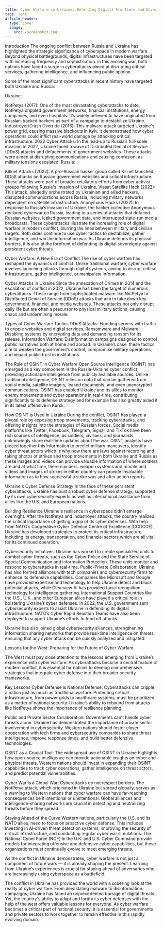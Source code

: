 ```yaml
---
title: Cyber Warfare in Ukraine: Defending Digital Frontiers and Unveiling the OSINT Revolution
tags: TeXt
article_header:
  type: cover
  image:
    src: /screenshot.jpg
---
```


Introduction
The ongoing conflict between Russia and Ukraine has highlighted the strategic significance of cyberspace in modern warfare. Beyond physical battlegrounds, digital infrastructures have been targeted with increasing frequency and sophistication. In this evolving war, both nations have faced a surge in cyberattacks aimed at disrupting critical services, gathering intelligence, and influencing public opinion.

Some of the most significant cyberattacks in recent history have targeted both Ukraine and Russia:

Ukraine:

NotPetya (2017): One of the most devastating cyberattacks to date, NotPetya crippled government networks, financial institutions, energy companies, and even hospitals. It’s widely believed to have originated from Russian-backed hackers as part of a campaign to destabilize Ukraine.
Industroyer/Crash Override (2016): This malware attack targeted Ukraine's power grid, causing massive blackouts in Kyiv. It demonstrated how cyber operations could inflict real-world damage by attacking critical infrastructure.
2022 Cyber Attacks: In the lead-up to Russia’s full-scale invasion in 2022, Ukraine faced a wave of Distributed Denial of Service (DDoS) attacks and defacements of government websites. These attacks were aimed at disrupting communications and causing confusion, as military tensions escalated.
Russia:

Killnet Attacks (2022): A pro-Russian hacker group called Killnet launched DDoS attacks on Russian government websites and critical infrastructure. These attacks were part of broader retaliatory efforts from cyber activist groups following Russia's invasion of Ukraine.
Viasat Satellite Hack (2022): This attack, allegedly orchestrated by Ukrainian and allied hackers, disrupted communications across Russia, including military networks dependent on satellite infrastructure.
Anonymous Hacks (2022): In response to Russia’s invasion of Ukraine, the hacker collective Anonymous declared cyberwar on Russia, leading to a series of attacks that defaced Russian websites, leaked government data, and interrupted state-run media broadcasts.
These cyberattacks illustrate the increasing role of digital warfare in modern conflict, blurring the lines between military and civilian targets. Both sides continue to use cyber tactics to destabilize, gather intelligence, and win the information war. As Ukraine defends its physical borders, it is also at the forefront of defending its digital sovereignty against persistent cyber threats.

Cyber Warfare: A New Era of Conflict
The rise of cyber warfare has reshaped the dynamics of conflict. Unlike traditional warfare, cyber warfare involves launching attacks through digital systems, aiming to disrupt critical infrastructure, gather intelligence, or manipulate information.

Cyber Attacks in Ukraine
Since the annexation of Crimea in 2014 and the escalation of conflict in 2022, Ukraine has been the target of numerous cyberattacks. These range from sophisticated malware like NotPetya to Distributed Denial of Service (DDoS) attacks that aim to take down key government, financial, and media websites. These attacks not only disrupt daily life but are often a precursor to physical military actions, causing chaos and undermining morale.



Types of Cyber Warfare Tactics
DDoS Attacks: Flooding servers with traffic to cripple websites and digital services.
Ransomware and Malware: Disabling systems by encrypting data and demanding ransom for its release.
Information Warfare: Disinformation campaigns designed to control public narratives both at home and abroad.
In Ukraine’s case, these tactics aim to weaken the government’s control, compromise military operations, and impact public trust in institutions.



The Role of OSINT in Cyber Warfare
Open Source Intelligence (OSINT) has emerged as a key component in the Russia-Ukraine cyber conflict, providing actionable intelligence from publicly available sources. Unlike traditional intelligence, OSINT relies on data that can be gathered from social media, satellite imagery, leaked documents, and even unencrypted communications. OSINT has enabled Ukraine and its allies to monitor enemy movements and cyber operations in real-time, contributing significantly to its defense strategy and for example has also greatly aided it in its latest offensive in Kursk.

How OSINT is Used in Ukraine
During the conflict, OSINT has played a pivotal role by exposing troop movements, tracking cyberattacks, and offering insights into the strategies of Russian forces. Social media platforms like Twitter, Facebook, Telegram, Signal, and TikTok have been rich sources of intelligence, as soldiers, civilians, and journalists unknowingly share real-time updates about the war. OSINT analysts have pieced together this information to predict military maneuvers, identify cyber threat actors which is why now there are laws against recording and taking photos of strikes and troop movements in both Ukraine and Russia as these images and videos can provide valuable information of where soldiers are and at what time, there numbers, weapon systems and morale and videos and images of strikes in either country can provide invaluable information as to how successful a strike was and after action reports.



Ukraine's Cyber Defense Strategy
In the face of these persistent cyberattacks, Ukraine has built a robust cyber defense strategy, supported by its own cybersecurity experts as well as international assistance from allies like the U.S. and European nations.

Building Resilience
Ukraine's resilience in cyberspace didn’t emerge overnight. After the NotPetya and Industroyer attacks, the country realized the critical importance of getting a grip of its cyber defenses. With help from NATO’s Cooperative Cyber Defence Centre of Excellence (CCDCOE), Ukraine has developed strategies to protect its critical infrastructure, including its energy, transportation, and financial sectors which are all vital for its continued operation.

Cybersecurity Initiatives: Ukraine has worked to create specialized units to combat cyber threats, such as the Cyber Police and the State Service of Special Communication and Information Protection. These units monitor and respond to cyberattacks in real-time.
Public-Private Collaboration: Ukraine has also formed alliances with tech companies and cybersecurity firms to enhance its defensive capabilities. Companies like Microsoft and Google have provided expertise and technology to help Ukraine detect and block potential attacks, while Clearview AI has provided facial recognition technology for intelligence gathering.
International Support
Countries like the U.S., U.K., and other European allies have played a critical role in bolstering Ukraine’s cyber defenses. In 2022, the U.S. government sent cybersecurity experts to assist Ukraine in defending its digital infrastructure. NATO’s Cyber Rapid Reaction Teams have also been deployed to support Ukraine’s efforts to fend off attacks.

Ukraine has also joined global cybersecurity alliances, strengthening information sharing networks that provide real-time intelligence on threats, ensuring that any cyber attack can be quickly analyzed and mitigated.

Lessons for the West: Preparing for the Future of Cyber Warfare

The West must pay close attention to the lessons emerging from Ukraine’s experience with cyber warfare. As cyberattacks become a central feature of modern conflict, it is essential for nations to develop comprehensive strategies that integrate cyber defense into their broader security frameworks.

Key Lessons
Cyber Defense is National Defense: Cyberattacks can cripple a nation just as much as traditional warfare. Protecting critical infrastructure, from power grids to healthcare systems, must be prioritized as a matter of national security. Ukraine’s ability to rebound from attacks like NotPetya shows the importance of resilience planning.

Public and Private Sector Collaboration: Governments can’t handle cyber threats alone. Ukraine has demonstrated the importance of private sector involvement in cybersecurity. Western nations should foster closer cooperation with tech firms and cybersecurity companies to share threat intelligence, improve response times, and build better defensive technologies.

OSINT as a Crucial Tool: The widespread use of OSINT in Ukraine highlights how open-source intelligence can provide actionable insights on cyber and physical threats. Western nations should invest in expanding their OSINT capabilities to track cyber operations, gather intelligence on threat actors, and predict potential vulnerabilities.

Cyber War is a Global War: Cyberattacks do not respect borders. The NotPetya attack, which originated in Ukraine but spread globally, serves as a warning to Western nations that cyber warfare can have far-reaching consequences be it intentional or unintentional. Global alliances and intelligence-sharing networks are crucial in detecting and neutralizing threats before they spread.

Staying Ahead of the Curve
Western nations, particularly the U.S. and its NATO allies, need to focus on proactive cyber defense. This includes investing in AI-driven threat detection systems, improving the security of critical infrastructure, and conducting regular cyber war simulations. The National Cyber Force (NCF) in the U.K. and U.S. Cyber Command provide models for integrating offensive and defensive cyber capabilities, but these organizations must continually evolve to meet emerging threats.

As the conflict in Ukraine demonstrates, cyber warfare is not just a component of future wars — it is already shaping the present. Learning from Ukraine’s experiences is crucial for staying ahead of adversaries who are increasingly using cyberspace as a battlefield.



The conflict in Ukraine has provided the world with a sobering look at the reality of cyber warfare. From devastating malware to disinformation campaigns, Ukraine has faced an unprecedented barrage of digital threats. Yet, the country's ability to adapt and fortify its cyber defenses with the help of the west offers valuable lessons for everyone. As cyber warfare becomes a critical part of national security, it is essential for governments and private sectors to work together to remain effective in this rapidly evolving domain.


<!--more-->

